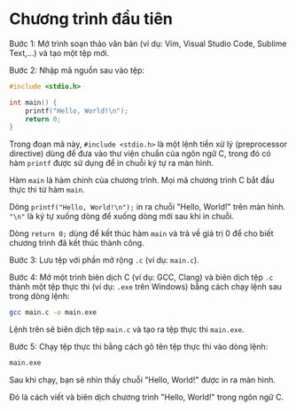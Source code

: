 # Chương trình đầu tiên

Bước 1: Mở trình soạn thảo văn bản (ví dụ: Vim, Visual Studio Code, Sublime Text,...) và tạo một tệp mới.

Bước 2: Nhập mã nguồn sau vào tệp:

```c
#include <stdio.h>

int main() {
    printf("Hello, World!\n");
    return 0;
}
```

Trong đoạn mã này, `#include <stdio.h>` là một lệnh tiền xử lý (preprocessor directive) dùng để đưa vào thư viện chuẩn của ngôn ngữ C, trong đó có hàm `printf` được sử dụng để in chuỗi ký tự ra màn hình.

Hàm `main` là hàm chính của chương trình. Mọi mã chương trình C bắt đầu thực thi từ hàm `main`.

Dòng `printf("Hello, World!\n");` in ra chuỗi "Hello, World!" trên màn hình. `"\n"` là ký tự xuống dòng để xuống dòng mới sau khi in chuỗi.

Dòng `return 0;` dùng để kết thúc hàm `main` và trả về giá trị 0 để cho biết chương trình đã kết thúc thành công.

Bước 3: Lưu tệp với phần mở rộng `.c` (ví dụ: `main.c`).

Bước 4: Mở một trình biên dịch C (ví dụ: GCC, Clang) và biên dịch tệp `.c` thành một tệp thực thi (ví dụ: `.exe` trên Windows) bằng cách chạy lệnh sau trong dòng lệnh:

``` bash
gcc main.c -o main.exe
```

Lệnh trên sẽ biên dịch tệp `main.c` và tạo ra tệp thực thi `main.exe`.

Bước 5: Chạy tệp thực thi bằng cách gõ tên tệp thực thi vào dòng lệnh:

```bash
main.exe
```

Sau khi chạy, bạn sẽ nhìn thấy chuỗi "Hello, World!" được in ra màn hình.

Đó là cách viết và biên dịch chương trình "Hello, World!" trong ngôn ngữ C.
